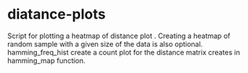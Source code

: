# diatance-plots
Script for plotting a heatmap of distance plot .
Creating a heatmap of random sample with a given size of the data is also optional.
hamming_freq_hist create a count plot for the distance matrix creates in hamming_map function.
